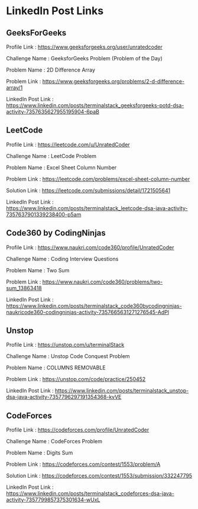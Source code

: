 # LinkedIn Post Links

## GeeksForGeeks

Profile Link : https://www.geeksforgeeks.org/user/unratedcoder

Challenge Name : GeeksforGeeks Problem (Problem of the Day)

Problem Name : 2D Difference Array

Problem Link : https://www.geeksforgeeks.org/problems/2-d-difference-array/1

LinkedIn Post Link : https://www.linkedin.com/posts/terminalstack_geeksforgeeks-potd-dsa-activity-7357635627955195904-6paB

## LeetCode

Profile Link : https://leetcode.com/u/UnratedCoder

Challenge Name : LeetCode Problem

Problem Name : Excel Sheet Column Number

Problem Link : https://leetcode.com/problems/excel-sheet-column-number

Solution Link : https://leetcode.com/submissions/detail/1721505641

LinkedIn Post Link : https://www.linkedin.com/posts/terminalstack_leetcode-dsa-java-activity-7357637901339238400-p5am

## Code360 by CodingNinjas

Profile Link : https://www.naukri.com/code360/profile/UnratedCoder

Challenge Name : Coding Interview Questions

Problem Name : Two Sum

Problem Link : https://www.naukri.com/code360/problems/two-sum_13863418

LinkedIn Post Link : https://www.linkedin.com/posts/terminalstack_code360bycodingninjas-naukricode360-codingninjas-activity-7357665631271276545-AdPl

## Unstop

Profile Link : https://unstop.com/u/terminalStack

Challenge Name : Unstop Code Conquest Problem

Problem Name : COLUMNS REMOVABLE

Problem Link : https://unstop.com/code/practice/250452

LinkedIn Post Link : https://www.linkedin.com/posts/terminalstack_unstop-dsa-java-activity-7357796297191354368-kvVE

## CodeForces

Profile Link : https://codeforces.com/profile/UnratedCoder

Challenge Name : CodeForces Problem

Problem Name : Digits Sum

Problem Link : https://codeforces.com/contest/1553/problem/A

Solution Link : https://codeforces.com/contest/1553/submission/332247795

LinkedIn Post Link : https://www.linkedin.com/posts/terminalstack_codeforces-dsa-java-activity-7357799857375301634-wUxL
